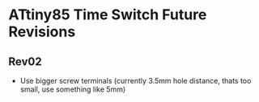 # ATtiny85 Time Switch Future Revisions

## Rev02

- Use bigger screw terminals (currently 3.5mm hole distance, thats too small, use something like 5mm)
